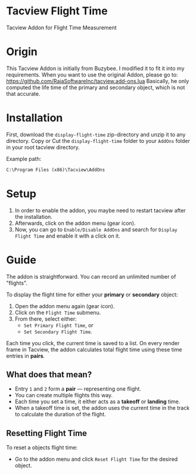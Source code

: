 # Tacview Flight Time
Tacview Addon for Flight Time Measurement

# Origin
This Tacview Addon is initially from Buzybee. I modified it to fit it into my requirements.
When you want to use the original Addon, please go to: https://github.com/RaiaSoftwareInc/tacview.add-ons.lua
Basically, he only computed the life time of the primary and secondary object, which is not that accurate.

# Installation
First, download the `display-flight-time` zip-directory and unzip it to any directory.
Copy or Cut the `display-flight-time` folder to your `AddOns` folder in your root tacview directory.

Example path: 
```md
C:\Program Files (x86)\Tacview\AddOns
```

# Setup
1. In order to enable the addon, you maybe need to restart tacview after the installation.
2. Afterwards, click on the addon menu (gear icon).
3. Now, you can go to `Enable/Disable AddOns` and search for `Display Flight Time` and enable it with a click on it.

# Guide
The addon is straightforward. You can record an unlimited number of "flights".

To display the flight time for either your **primary** or **secondary** object:

1. Open the addon menu again (gear icon).  
2. Click on the `Flight Time` submenu.  
3. From there, select either:
   - `Set Primary Flight Time`, or  
   - `Set Secondary Flight Time`.

Each time you click, the current time is saved to a list. On every render frame in Tacview, the addon calculates total flight time using these time entries in **pairs**.

## What does that mean?  
- Entry `1` and `2` form a **pair** — representing one flight.  
- You can create multiple flights this way.  
- Each time you set a time, it either acts as a **takeoff** or **landing** time.  
- When a takeoff time is set, the addon uses the current time in the track to calculate the duration of the flight.

## Resetting Flight Time  
To reset a objects flight time:

- Go to the addon menu and click `Reset Flight Time` for the desired object.
